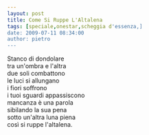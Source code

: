 ```yaml
---
layout: post
title: Come Si Ruppe L'Altalena
tags: [speciale,onestar,scheggia d'essenza,]
date: 2009-07-11 08:34:00
author: pietro
---
```

Stanco di dondolare<br/>tra un'ombra e l'altra<br/>due soli combattono<br/>le luci si allungano<br/>i fiori soffrono<br/>i tuoi sguardi appassiscono<br/>mancanza è una parola<br/>sibilando la sua pena<br/>sotto un'altra luna piena<br/>così si ruppe l'altalena.
